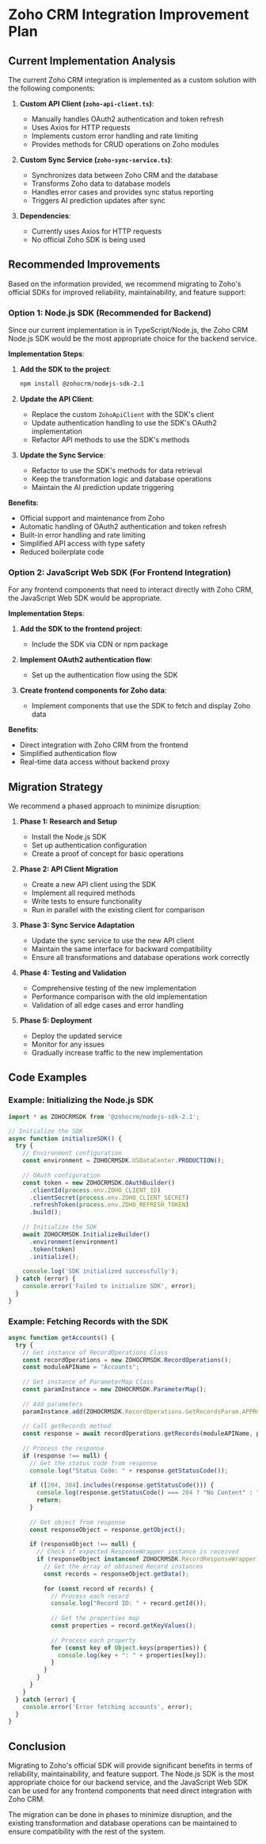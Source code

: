 # Zoho CRM Integration Improvement Plan

## Current Implementation Analysis

The current Zoho CRM integration is implemented as a custom solution with the following components:

1. **Custom API Client (`zoho-api-client.ts`)**:
   - Manually handles OAuth2 authentication and token refresh
   - Uses Axios for HTTP requests
   - Implements custom error handling and rate limiting
   - Provides methods for CRUD operations on Zoho modules

2. **Custom Sync Service (`zoho-sync-service.ts`)**:
   - Synchronizes data between Zoho CRM and the database
   - Transforms Zoho data to database models
   - Handles error cases and provides sync status reporting
   - Triggers AI prediction updates after sync

3. **Dependencies**:
   - Currently uses Axios for HTTP requests
   - No official Zoho SDK is being used

## Recommended Improvements

Based on the information provided, we recommend migrating to Zoho's official SDKs for improved reliability, maintainability, and feature support:

### Option 1: Node.js SDK (Recommended for Backend)

Since our current implementation is in TypeScript/Node.js, the Zoho CRM Node.js SDK would be the most appropriate choice for the backend service.

**Implementation Steps**:

1. **Add the SDK to the project**:
   ```bash
   npm install @zohocrm/nodejs-sdk-2.1
   ```

2. **Update the API Client**:
   - Replace the custom `ZohoApiClient` with the SDK's client
   - Update authentication handling to use the SDK's OAuth2 implementation
   - Refactor API methods to use the SDK's methods

3. **Update the Sync Service**:
   - Refactor to use the SDK's methods for data retrieval
   - Keep the transformation logic and database operations
   - Maintain the AI prediction update triggering

**Benefits**:
- Official support and maintenance from Zoho
- Automatic handling of OAuth2 authentication and token refresh
- Built-in error handling and rate limiting
- Simplified API access with type safety
- Reduced boilerplate code

### Option 2: JavaScript Web SDK (For Frontend Integration)

For any frontend components that need to interact directly with Zoho CRM, the JavaScript Web SDK would be appropriate.

**Implementation Steps**:

1. **Add the SDK to the frontend project**:
   - Include the SDK via CDN or npm package

2. **Implement OAuth2 authentication flow**:
   - Set up the authentication flow using the SDK

3. **Create frontend components for Zoho data**:
   - Implement components that use the SDK to fetch and display Zoho data

**Benefits**:
- Direct integration with Zoho CRM from the frontend
- Simplified authentication flow
- Real-time data access without backend proxy

## Migration Strategy

We recommend a phased approach to minimize disruption:

1. **Phase 1: Research and Setup**
   - Install the Node.js SDK
   - Set up authentication configuration
   - Create a proof of concept for basic operations

2. **Phase 2: API Client Migration**
   - Create a new API client using the SDK
   - Implement all required methods
   - Write tests to ensure functionality
   - Run in parallel with the existing client for comparison

3. **Phase 3: Sync Service Adaptation**
   - Update the sync service to use the new API client
   - Maintain the same interface for backward compatibility
   - Ensure all transformations and database operations work correctly

4. **Phase 4: Testing and Validation**
   - Comprehensive testing of the new implementation
   - Performance comparison with the old implementation
   - Validation of all edge cases and error handling

5. **Phase 5: Deployment**
   - Deploy the updated service
   - Monitor for any issues
   - Gradually increase traffic to the new implementation

## Code Examples

### Example: Initializing the Node.js SDK

```typescript
import * as ZOHOCRMSDK from '@zohocrm/nodejs-sdk-2.1';

// Initialize the SDK
async function initializeSDK() {
  try {
    // Environment configuration
    const environment = ZOHOCRMSDK.USDataCenter.PRODUCTION();
    
    // OAuth configuration
    const token = new ZOHOCRMSDK.OAuthBuilder()
      .clientId(process.env.ZOHO_CLIENT_ID)
      .clientSecret(process.env.ZOHO_CLIENT_SECRET)
      .refreshToken(process.env.ZOHO_REFRESH_TOKEN)
      .build();
    
    // Initialize the SDK
    await ZOHOCRMSDK.InitializeBuilder()
      .environment(environment)
      .token(token)
      .initialize();
      
    console.log('SDK initialized successfully');
  } catch (error) {
    console.error('Failed to initialize SDK', error);
  }
}
```

### Example: Fetching Records with the SDK

```typescript
async function getAccounts() {
  try {
    // Get instance of RecordOperations Class
    const recordOperations = new ZOHOCRMSDK.RecordOperations();
    const moduleAPIName = "Accounts";
    
    // Get instance of ParameterMap Class
    const paramInstance = new ZOHOCRMSDK.ParameterMap();
    
    // Add parameters
    paramInstance.add(ZOHOCRMSDK.RecordOperations.GetRecordsParam.APPROVED, "both");
    
    // Call getRecords method
    const response = await recordOperations.getRecords(moduleAPIName, paramInstance);
    
    // Process the response
    if (response !== null) {
      // Get the status code from response
      console.log("Status Code: " + response.getStatusCode());
      
      if ([204, 304].includes(response.getStatusCode())) {
        console.log(response.getStatusCode() === 204 ? "No Content" : "Not Modified");
        return;
      }
      
      // Get object from response
      const responseObject = response.getObject();
      
      if (responseObject !== null) {
        // Check if expected ResponseWrapper instance is received
        if (responseObject instanceof ZOHOCRMSDK.RecordResponseWrapper) {
          // Get the array of obtained Record instances
          const records = responseObject.getData();
          
          for (const record of records) {
            // Process each record
            console.log("Record ID: " + record.getId());
            
            // Get the properties map
            const properties = record.getKeyValues();
            
            // Process each property
            for (const key of Object.keys(properties)) {
              console.log(key + ": " + properties[key]);
            }
          }
        }
      }
    }
  } catch (error) {
    console.error('Error fetching accounts', error);
  }
}
```

## Conclusion

Migrating to Zoho's official SDK will provide significant benefits in terms of reliability, maintainability, and feature support. The Node.js SDK is the most appropriate choice for our backend service, and the JavaScript Web SDK can be used for any frontend components that need direct integration with Zoho CRM.

The migration can be done in phases to minimize disruption, and the existing transformation and database operations can be maintained to ensure compatibility with the rest of the system.
